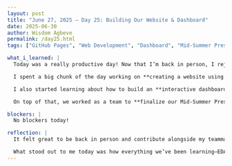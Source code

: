```yaml
---
layout: post
title: "June 27, 2025 – Day 25: Building Our Website & Dashboard"
date: 2025-06-30
author: Wisdom Agbeve
permalink: /day25.html
tags: ["GitHub Pages", "Web Development", "Dashboard", "Mid-Summer Presentation", "Python", "Teamwork"]

what_i_learned: |
  Today was a really productive day! Now that I’m back in person, I rejoined my team and we made strong progress across several parts of our project.

  I spent a big chunk of the day working on **creating a website using GitHub Pages** to showcase our research project. I learned how to organize posts using Markdown, customize page layouts, and connect everything using Jekyll. It was exciting to see our updates and documentation take shape in a more visual format that we can share with others.

  I also started learning about how to build an **interactive dashboard**. The idea is to visualize our flight delay predictions in a way that’s easy for users to interact with.

  On top of that, we worked as a team to **finalize our Mid-Summer Presentation**. We're still making changes and improving our final presentation for clarity and flow.

blockers: |
  No blockers today!

reflection: |
  It felt great to be back in person and contribute alongside my teammates again. Being physically present made it easier to collaborate, ask quick questions, and share ideas in real time. Seeing our work come together in both the presentation and the website reminded me how far we’ve come since Week 1. 

  What stood out to me today was how everything we’ve been learning—EDA, modeling, presentation skills, even Markdown—is now coming together in a meaningful way. These skills don’t just stay in notebooks or scripts; they’re being transformed into something real that we can showcase. I’m especially excited to continue developing the dashboard — it’s a cool intersection of data science and communication. Tomorrow, I hope to add more interactive features and get feedback from others on how we can improve usability.
---
```

